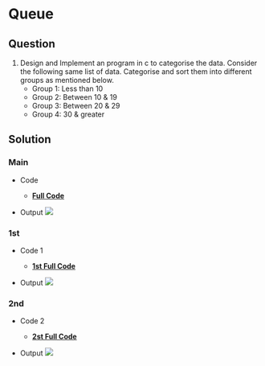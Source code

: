 # Queue

## Question

1. Design and Implement an program in c to categorise the data. Consider the following same list of data. Categorise and sort them into different groups as mentioned below.
    - Group 1: Less than 10
    - Group 2: Between 10 & 19
    - Group 3: Between 20 & 29
    - Group 4: 30 & greater

## Solution


### Main

- Code
    - **[Full Code](https://github.com/HeimanPictures/c-program/blob/main/queue/main.c)**
        
- Output
    <img src="https://raw.githubusercontent.com/HeimanPictures/c-program/main/queue/main%20ouput.jpeg"/>

### 1st
- Code 1
    - **[1st Full Code](https://github.com/HeimanPictures/c-program/blob/main/queue/queue.c)**
        
- Output
    <img src="https://raw.githubusercontent.com/HeimanPictures/c-program/main/queue/queue1-ouput.jpeg"/>

### 2nd 
- Code 2
    - **[2st Full Code](https://github.com/HeimanPictures/c-program/blob/main/queue/queue2.c)**
        
- Output
    <img src="https://raw.githubusercontent.com/HeimanPictures/c-program/main/queue/queue2-output.jpeg"/>

